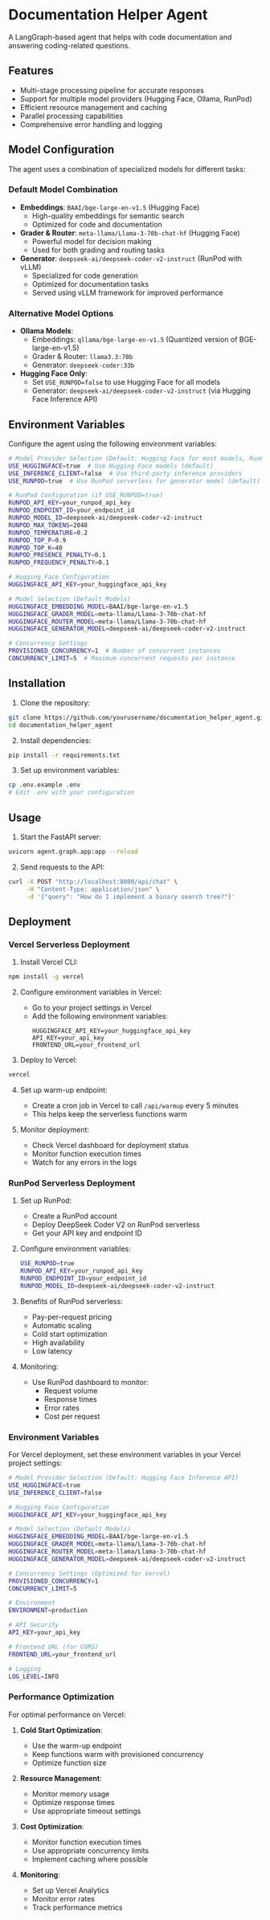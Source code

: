 # Documentation Helper Agent

A LangGraph-based agent that helps with code documentation and answering coding-related questions.

## Features

- Multi-stage processing pipeline for accurate responses
- Support for multiple model providers (Hugging Face, Ollama, RunPod)
- Efficient resource management and caching
- Parallel processing capabilities
- Comprehensive error handling and logging

## Model Configuration

The agent uses a combination of specialized models for different tasks:

### Default Model Combination
- **Embeddings**: `BAAI/bge-large-en-v1.5` (Hugging Face)
  - High-quality embeddings for semantic search
  - Optimized for code and documentation
- **Grader & Router**: `meta-llama/Llama-3-70b-chat-hf` (Hugging Face)
  - Powerful model for decision making
  - Used for both grading and routing tasks
- **Generator**: `deepseek-ai/deepseek-coder-v2-instruct` (RunPod with vLLM)
  - Specialized for code generation
  - Optimized for documentation tasks
  - Served using vLLM framework for improved performance

### Alternative Model Options
- **Ollama Models**:
  - Embeddings: `qllama/bge-large-en-v1.5` (Quantized version of BGE-large-en-v1.5)
  - Grader & Router: `llama3.3:70b`
  - Generator: `deepseek-coder:33b`
- **Hugging Face Only**:
  - Set `USE_RUNPOD=false` to use Hugging Face for all models
  - Generator: `deepseek-ai/deepseek-coder-v2-instruct` (via Hugging Face Inference API)

## Environment Variables

Configure the agent using the following environment variables:

```bash
# Model Provider Selection (Default: Hugging Face for most models, RunPod for generator)
USE_HUGGINGFACE=true  # Use Hugging Face models (default)
USE_INFERENCE_CLIENT=false  # Use third-party inference providers
USE_RUNPOD=true  # Use RunPod serverless for generator model (default)

# RunPod Configuration (if USE_RUNPOD=true)
RUNPOD_API_KEY=your_runpod_api_key
RUNPOD_ENDPOINT_ID=your_endpoint_id
RUNPOD_MODEL_ID=deepseek-ai/deepseek-coder-v2-instruct
RUNPOD_MAX_TOKENS=2048
RUNPOD_TEMPERATURE=0.2
RUNPOD_TOP_P=0.9
RUNPOD_TOP_K=40
RUNPOD_PRESENCE_PENALTY=0.1
RUNPOD_FREQUENCY_PENALTY=0.1

# Hugging Face Configuration
HUGGINGFACE_API_KEY=your_huggingface_api_key

# Model Selection (Default Models)
HUGGINGFACE_EMBEDDING_MODEL=BAAI/bge-large-en-v1.5
HUGGINGFACE_GRADER_MODEL=meta-llama/Llama-3-70b-chat-hf
HUGGINGFACE_ROUTER_MODEL=meta-llama/Llama-3-70b-chat-hf
HUGGINGFACE_GENERATOR_MODEL=deepseek-ai/deepseek-coder-v2-instruct

# Concurrency Settings
PROVISIONED_CONCURRENCY=1  # Number of concurrent instances
CONCURRENCY_LIMIT=5  # Maximum concurrent requests per instance
```

## Installation

1. Clone the repository:
```bash
git clone https://github.com/yourusername/documentation_helper_agent.git
cd documentation_helper_agent
```

2. Install dependencies:
```bash
pip install -r requirements.txt
```

3. Set up environment variables:
```bash
cp .env.example .env
# Edit .env with your configuration
```

## Usage

1. Start the FastAPI server:
```bash
uvicorn agent.graph.app:app --reload
```

2. Send requests to the API:
```bash
curl -X POST "http://localhost:8000/api/chat" \
     -H "Content-Type: application/json" \
     -d '{"query": "How do I implement a binary search tree?"}'
```

## Deployment

### Vercel Serverless Deployment

1. Install Vercel CLI:
```bash
npm install -g vercel
```

2. Configure environment variables in Vercel:
   - Go to your project settings in Vercel
   - Add the following environment variables:
     ```
     HUGGINGFACE_API_KEY=your_huggingface_api_key
     API_KEY=your_api_key
     FRONTEND_URL=your_frontend_url
     ```

3. Deploy to Vercel:
```bash
vercel
```

4. Set up warm-up endpoint:
   - Create a cron job in Vercel to call `/api/warmup` every 5 minutes
   - This helps keep the serverless functions warm

5. Monitor deployment:
   - Check Vercel dashboard for deployment status
   - Monitor function execution times
   - Watch for any errors in the logs

### RunPod Serverless Deployment

1. Set up RunPod:
   - Create a RunPod account
   - Deploy DeepSeek Coder V2 on RunPod serverless
   - Get your API key and endpoint ID

2. Configure environment variables:
   ```bash
   USE_RUNPOD=true
   RUNPOD_API_KEY=your_runpod_api_key
   RUNPOD_ENDPOINT_ID=your_endpoint_id
   RUNPOD_MODEL_ID=deepseek-ai/deepseek-coder-v2-instruct
   ```

3. Benefits of RunPod serverless:
   - Pay-per-request pricing
   - Automatic scaling
   - Cold start optimization
   - High availability
   - Low latency

4. Monitoring:
   - Use RunPod dashboard to monitor:
     - Request volume
     - Response times
     - Error rates
     - Cost per request

### Environment Variables

For Vercel deployment, set these environment variables in your Vercel project settings:

```bash
# Model Provider Selection (Default: Hugging Face Inference API)
USE_HUGGINGFACE=true
USE_INFERENCE_CLIENT=false

# Hugging Face Configuration
HUGGINGFACE_API_KEY=your_huggingface_api_key

# Model Selection (Default Models)
HUGGINGFACE_EMBEDDING_MODEL=BAAI/bge-large-en-v1.5
HUGGINGFACE_GRADER_MODEL=meta-llama/Llama-3-70b-chat-hf
HUGGINGFACE_ROUTER_MODEL=meta-llama/Llama-3-70b-chat-hf
HUGGINGFACE_GENERATOR_MODEL=deepseek-ai/deepseek-coder-v2-instruct

# Concurrency Settings (Optimized for Vercel)
PROVISIONED_CONCURRENCY=1
CONCURRENCY_LIMIT=5

# Environment
ENVIRONMENT=production

# API Security
API_KEY=your_api_key

# Frontend URL (for CORS)
FRONTEND_URL=your_frontend_url

# Logging
LOG_LEVEL=INFO
```

### Performance Optimization

For optimal performance on Vercel:

1. **Cold Start Optimization**:
   - Use the warm-up endpoint
   - Keep functions warm with provisioned concurrency
   - Optimize function size

2. **Resource Management**:
   - Monitor memory usage
   - Optimize response times
   - Use appropriate timeout settings

3. **Cost Optimization**:
   - Monitor function execution times
   - Use appropriate concurrency limits
   - Implement caching where possible

4. **Monitoring**:
   - Set up Vercel Analytics
   - Monitor error rates
   - Track performance metrics